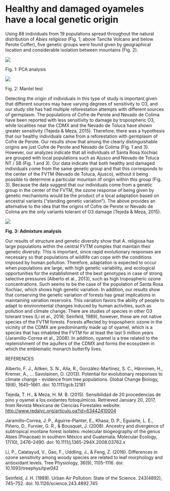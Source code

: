 # Healthy and damaged oyameles have a local genetic origin

Using 88 individuals from 19 populations spread throughout the natural distribution of *Abies religiosa* (Fig. 1; above Tancite Volcano and below Perote Coffer), five genetic groups were found given by geographical location and considerable isolation between mountains (Fig. 2).

![](../1.-GENOMICS/outputs/6.1_PCA.png)

Fig. 1: PCA analysis


![](../1.-GENOMICS/outputs/5.1_Mantel_test_Linear.png)

Fig. 2: Mantel test


Detecting the origin of individuals in this type of study is important given that different sources may have varying degrees of sensitivity to O3, and our study site has had multiple reforestation attempts with different sources of germplasm. The populations of Cofre de Perote and Nevado de Colima have been reported with less sensitivity to damage by tropospheric O3, while localities near the CDMX and the Nevado de Toluca have shown greater sensitivity (Tejeda & Meza, 2015). Therefore, there was a hypothesis that our healthy individuals came from a reforestation with germplasm of Cofre de Perote.
Our results show that among the clearly distinguishable origins are just Cofre de Perote and Nevado de Colima (Fig. 1 and 3). However, our analyzes indicate that all individuals of Santa Rosa Xochiac are grouped with local populations such as Ajusco and Nevado de Toluca NT / SB (Fig. 1 and 3). Our data indicate that both healthy and damaged individuals come from the same genetic group and that this corresponds to the center of the FVTM (Nevado de Toluca, Ajusco), without it being possible to determine a particular mountain of origin within this group (Fig. 3). Because the data suggest that our individuals come from a genetic group in the center of the FVTM, the ozone response of being given by genetic mechanisms would be the product of a local adaptation based on ancestral variants (“standing genetic variation”). The above provides an alternative to the idea that the origins of Cofre de Perote or Nevado de Colima are the only variants tolerant of O3 damage (Tejeda & Meza, 2015).

![](../1.-GENOMICS/outputs/7.3_Admixture_2.png)

**Fig. 3: Admixture analysis**

Our results of structure and genetic diversity show that A. religiosa has large populations within the central FVTM complex that maintain their genetic diversity. This is important, since rapid evolutionary responses are necessary so that populations of wildlife can cope with the conditions imposed by human pollution. Therefore, adaptation is expected to occur when populations are large, with high genetic variability, and ecological opportunities for the establishment of the best genotypes in case of strong selective pressures (Alberto et al., 2013), such as high tropospheric ozone concentrations. Such seems to be the case of the population of Santa Rosa Xochiac, which shows high genetic variation.
In addition, our results show that conserving the genetic variation of forests has great implications in maintaining variation reservoirs. This variation favors the ability of people to adapt to environmental changes induced by human activities, such as pollution and climate change. There are studies of species in other O3 tolerant trees (Li et al., 2016; Seinfeld, 1989), however, these are not native species of the FVTM forests. Forests affected by tropospheric ozone in the vicinity of the CDMX are predominantly made up of oyamel, which is a species that has inhabited the FVTM for at least the last 5 million years (Jaramillo-Correa et al., 2008). In addition, oyamel is a tree related to the replenishment of the aquifers of the CDMX and forms the ecosystem in which the emblematic monarch butterfly lives.

REFERENCES

Alberto, F. J., Aitken, S. N., Alía, R., González-Martínez, S. C., Hänninen, H., Kremer, A., … Savolainen, O. (2013). Potential for evolutionary responses to climate change - evidence from tree populations. Global Change Biology, 19(6), 1645–1661. doi: 10.1111/gcb.12181

Tejeda, T. H., & Meza, H. M. B. (2015). Sensibilidad de 20 procedencias de pino y oyamel a los oxidantes fotoquímicos. Retrieved January 20, 2017, from Revista Mexicana de Ciencias Forestales website: http://www.redalyc.org/articulo.oa?id=63442410004

Jaramillo-Correa, J. P., Aguirre-Planter, E., Khasa, D. P., Eguiarte, L. E., Piñero, D., Furnier, G. R., & Bousquet, J. (2008). Ancestry and divergence of subtropical montane forest isolates: molecular biogeography of the genus Abies (Pinaceae) in southern México and Guatemala. Molecular Ecology, 17(10), 2476–2490. doi: 10.1111/j.1365-294X.2008.03762.x

Li, P., Calatayud, V., Gao, F., Uddling, J., & Feng, Z. (2016). Differences in ozone sensitivity among woody species are related to leaf morphology and antioxidant levels. Tree Physiology, 36(9), 1105–1116. doi: 10.1093/treephys/tpw042

Seinfeld, J. H. (1989). Urban Air Pollution: State of the Science. 243(4892), 745–752. doi: 10.1126/science.243.4892.745

